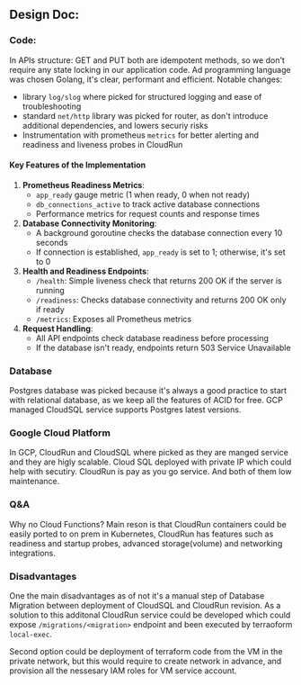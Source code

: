 ## Design Doc:

### Code:
In APIs structure: GET and PUT both are idempotent methods, so we don't require any state locking in our application code. Ad programming language was chosen Golang, it's clear, performant and efficient. Notable changes:
* library `log/slog` where picked for structured logging and ease of troubleshooting
* standard `net/http` library was picked for router, as don't introduce additional dependencies, and lowers securiy risks
* Instrumentation with prometheus `metrics` for better alerting and readiness and liveness probes in CloudRun

#### Key Features of the Implementation

1. **Prometheus Readiness Metrics**:
    - `app_ready` gauge metric (1 when ready, 0 when not ready)
    - `db_connections_active` to track active database connections
    - Performance metrics for request counts and response times
2. **Database Connectivity Monitoring**:
    - A background goroutine checks the database connection every 10 seconds
    - If connection is established, `app_ready` is set to 1; otherwise, it's set to 0
3. **Health and Readiness Endpoints**:
    - `/health`: Simple liveness check that returns 200 OK if the server is running
    - `/readiness`: Checks database connectivity and returns 200 OK only if ready
    - `/metrics`: Exposes all Prometheus metrics
4. **Request Handling**:
    - All API endpoints check database readiness before processing
    - If the database isn't ready, endpoints return 503 Service Unavailable

### Database
Postgres database was picked because it's always a good practice to start with relational database, as we keep all the features of ACID for free. GCP managed CloudSQL service supports Postgres latest versions.

### Google Cloud Platform
In GCP, CloudRun and CloudSQL where picked as they are manged service and they are higly scalable. Cloud SQL deployed with private IP which could help with secutiry. CloudRun is pay as you go service. And both of them low maintenance.

### Q&A
Why no Cloud Functions? Main reson is that CloudRun containers could be easily ported to on prem in Kubernetes, CloudRun has features such as readiness and startup probes, advanced storage(volume) and networking integrations. 

### Disadvantages
One the main disadvantages as of not it's a manual step of Database Migration between deployment of CloudSQL and CloudRun revision. As a solution to this additonal CloudRun service could be developed which could expose `/migrations/<migration>` endpoint and been executed by terraoform `local-exec`.

Second option could be deployment of terraform code from the VM in the private network, but this would require to create network in advance, and provision all the nessesary IAM roles for VM service account. 
